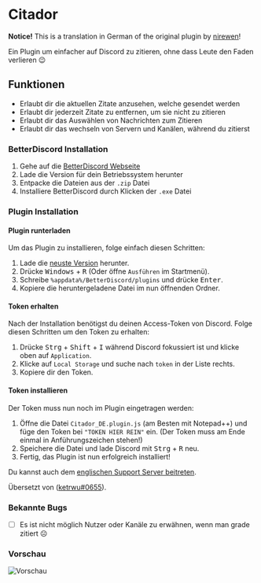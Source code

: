 # Citador

**Notice!** This is a translation in German of the original plugin by [nirewen](https://github.com/nirewen/Citador)!

Ein Plugin um einfacher auf Discord zu zitieren, ohne dass Leute den Faden verlieren :wink:

## Funktionen
- Erlaubt dir die aktuellen Zitate anzusehen, welche gesendet werden
- Erlaubt dir jederzeit Zitate zu entfernen, um sie nicht zu zitieren
- Erlaubt dir das Auswählen von Nachrichten zum Zitieren
- Erlaubt dir das wechseln von Servern und Kanälen, während du zitierst

### BetterDiscord Installation

1. Gehe auf die [BetterDiscord Webseite](http://betterdiscord.net)
2. Lade die Version für dein Betriebssystem herunter
3. Entpacke die Dateien aus der `.zip` Datei
4. Installiere BetterDiscord durch Klicken der `.exe` Datei

### Plugin Installation

#### Plugin runterladen
Um das Plugin zu installieren, folge einfach diesen Schritten:

1. Lade die [neuste Version](https://raw.githubusercontent.com/KennethWussmann/Citador/de/Citador_DE.plugin.js) herunter.
2. Drücke <kbd>Windows</kbd> + <kbd>R</kbd> (Oder öffne `Ausführen` im Startmenü).
3. Schreibe `%appdata%/BetterDiscord/plugins` und drücke <kbd>Enter</kbd>.
4. Kopiere die heruntergeladene Datei im nun öffnenden Ordner.

#### Token erhalten
Nach der Installation benötigst du deinen Access-Token von Discord. Folge diesen Schritten um den Token zu erhalten:

1. Drücke <kbd>Strg</kbd> + <kbd>Shift</kbd> + <kbd>I</kbd> während Discord fokussiert ist und klicke oben auf `Application`.
2. Klicke auf `Local Storage` und suche nach `token` in der Liste rechts.
3. Kopiere dir den Token.

#### Token installieren
Der Token muss nun noch im Plugin eingetragen werden:

1. Öffne die Datei `Citador_DE.plugin.js` (am Besten mit Notepad++) und füge den Token bei `"TOKEN HIER REIN"` ein. (Der Token muss am Ende einmal in Anführungszeichen stehen!)
2. Speichere die Datei und lade Discord mit <kbd>Strg</kbd> + <kbd>R</kbd> neu.
3. Fertig, das Plugin ist nun erfolgreich installiert!

Du kannst auch dem [englischen Support Server beitreten](https://discord.gg/tQrdqKG).

Übersetzt von ([ketrwu#0655](https://discrd.me)).

### Bekannte Bugs
- [ ] Es ist nicht möglich Nutzer oder Kanäle zu erwähnen, wenn man grade zitiert ☹

### Vorschau
![Vorschau](https://i.imgur.com/vWsvdES.gif)